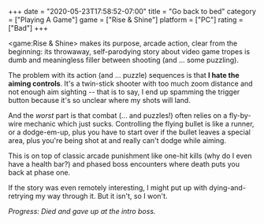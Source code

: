 +++
date = "2020-05-23T17:58:52-07:00"
title = "Go back to bed"
category = ["Playing A Game"]
game = ["Rise & Shine"]
platform = ["PC"]
rating = ["Bad"]
+++

<game:Rise & Shine> makes its purpose, arcade action, clear from the beginning: its throwaway, self-parodying story about video game tropes is dumb and meaningless filler between shooting (and ... some puzzling).

The problem with its action (and ... puzzle) sequences is that <b>I hate the aiming controls</b>.  It's a twin-stick shooter with too much zoom distance and not enough aim sighting -- that is to say, I end up spamming the trigger button because it's so unclear where my shots will land.

And the <i>worst</i> part is that combat (... and puzzles!) often relies on a fly-by-wire mechanic which just sucks.  Controlling the flying bullet is like a runner, or a dodge-em-up, plus you have to start over if the bullet leaves a special area, plus you're being shot at and really can't dodge while aiming.

This is on top of classic arcade punishment like one-hit kills (why do I even have a health bar?) and phased boss encounters where death puts you back at phase one.

If the story was even remotely interesting, I might put up with dying-and-retrying my way through it.  But it isn't, so I won't.

<i>Progress: Died and gave up at the intro boss.</i>
